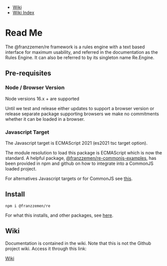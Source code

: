- [Wiki](./ts-src/wiki.md)
- [Wiki Index](./ts-src/WikiIndex.md)

# Read Me

The @franzzemen/re framework is a rules engine with a text based interface for maximum usability, and referred in the
documentation as the Rules Engine. It can also be referred to by its singleton name Re.Engine.

## Pre-requisites

### Node / Browser Version

Node versions 16.x + are supported

Until we test and release either updates to support a browser version or release separate package supporting browsers we
make no commitments whether it can be loaded in a browser.

### Javascript Target

The Javascript target is ECMAScript 2021 (es2021 tsc target option).

The module resolution to load this package is ECMAScript which is now the standard. A helpful package,
[@franzzemen/re-commonjs-examples](https://www.npmjs.com/package/@franzzemen/re-commonjs-examples), has been provided in
npm and github on how to integrate into a CommonJS loaded project.

For alternatives Javascript targets or for CommonJS see [this](./ts-src/JavascriptTargetAndModuleResolution.md).

## Install

    npm i @franzzemen/re

For what this installs, and other packages, see [here](./ts-src/InstalledAndSisterPackages.md).


## Wiki

Documentation is contained in the wiki. Note that this is not the Github project wiki. Access it through this link:

[Wiki](./ts-src/wiki.md)
